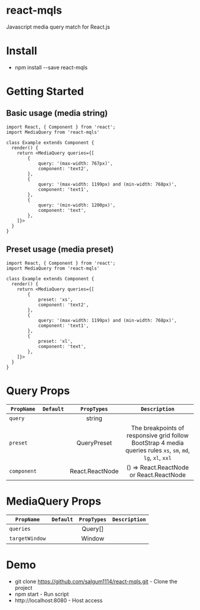 # react-mqls

Javascript media query match for React.js

# Install

- npm install --save react-mqls

# Getting Started

## Basic usage (media string)
```
import React, { Component } from 'react';
import MediaQuery from 'react-mqls'

class Example extends Component {
  render() {
    return <MediaQuery queries={[
        {
            query: '(max-width: 767px)',
            component: 'text2',
        },
        {
            query: '(max-width: 1199px) and (min-width: 768px)',
            component: 'text1',
        },
        {
            query: '(min-width: 1200px)',
            component: 'text',
        },
    ]}>
  }
}
```

## Preset usage (media preset)
```
import React, { Component } from 'react';
import MediaQuery from 'react-mqls'

class Example extends Component {
  render() {
    return <MediaQuery queries={[
        {
            preset: 'xs',
            component: 'text2',
        },
        {
            query: '(max-width: 1199px) and (min-width: 768px)',
            component: 'text1',
        },
        {
            preset: 'xl',
            component: 'text',
        },
    ]}>
  }
}
```

# Query Props
| `PropName` | `Default` | `PropTypes` | `Description` |
| --- | :---: | :---: | :---: | 
| `query` | | string | | |
| `preset` | | QueryPreset | The breakpoints of responsive grid follow BootStrap 4 media queries rules `xs`, `sm`, `md`, `lg`, `xl`, `xxl` |
| `component` | | React.ReactNode | () => React.ReactNode or React.ReactNode |


# MediaQuery Props

| `PropName` | `Default` | `PropTypes` | `Description` |
| --- | :---: | :---: | :---: |
| `queries` | | Query[] | |
| `targetWindow` | | Window | |

# Demo

- git clone https://github.com/salgum1114/react-mqls.git - Clone the project
- npm start - Run script
- http://localhost:8080 - Host access

